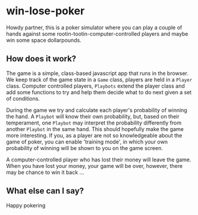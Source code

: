 # win-lose-poker

Howdy partner, this is a poker simulator where you can play a couple of hands against some rootin-tootin-computer-controlled players and maybe win some space dollarpounds.

## How does it work?

The game is a simple, class-based javascript app that runs in the browser. We keep track of the game state in a `Game` class, players are held in a `Player` class. Computer controlled players, `Playbots` extend the player class and add some functions to try and help them decide what to do next given a set of conditions.

During the game we try and calculate each player's probability of winning the hand. A `Playbot` will know their own probability, but, based on their temperament, one `Playbot` may interpret the probability differently from another `Playbot` in the same hand. This should hopefully make the game more interesting. If you, as a player are not so knowledgeable about the game of poker, you can enable 'training mode', in which your own probability of winning will be shown to you on the game screen.

A computer-controlled player who has lost their money will leave the game. When you have lost your money, your game will be over, however, there may be chance to win it back ...

## What else can I say?

Happy pokering